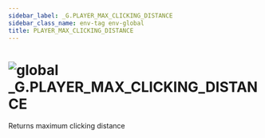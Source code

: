 ```yaml
---
sidebar_label: _G.PLAYER_MAX_CLICKING_DISTANCE
sidebar_class_name: env-tag env-global
title: PLAYER_MAX_CLICKING_DISTANCE
---
```


# <img src='/img/wiki/global.png' alt='global' data-tag='env-tag' /> **_G**.PLAYER_MAX_CLICKING_DISTANCE
Returns maximum clicking distance<br/>
